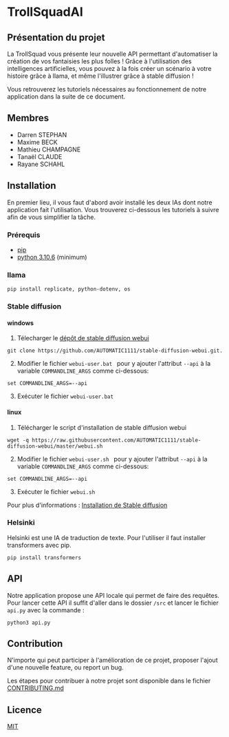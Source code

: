 #  TrollSquadAI

## Présentation du projet

La TrollSquad vous présente leur nouvelle API permettant d'automatiser la création de vos fantaisies les plus folles ! Grâce à l'utilisation des intelligences artificielles, vous pouvez à la fois créer un scénario à votre histoire grâce à llama, et même l'illustrer grâce à stable diffusion !

Vous retrouverez les tutoriels nécessaires au fonctionnement de notre application dans la suite de ce document.

## Membres

- Darren STEPHAN
- Maxime BECK
- Mathieu CHAMPAGNE
- Tanaël CLAUDE
- Rayane SCHAHL

## Installation
En premier lieu, il vous faut d'abord avoir installé les deux IAs dont notre application fait l'utilisation. 
Vous trouverez ci-dessous les tutoriels à suivre afin de vous simplifier la tâche.
### Prérequis

 - [pip](https://pip.pypa.io/en/stable/installation/)
 - [python 3.10.6](https://www.python.org/downloads/release/python-3106/) (minimum)

### llama
```
pip install replicate, python-dotenv, os
```

### Stable diffusion

#### windows
1. Télecharger le [dépôt de stable diffusion webui](https://github.com/AUTOMATIC1111/stable-diffusion-webui#installation-and-running)
```
git clone https://github.com/AUTOMATIC1111/stable-diffusion-webui.git.
```
2. Modifier le fichier ```webui-user.bat ``` pour y ajouter l'attribut ```--api``` à la variable ```COMMANDLINE_ARGS``` comme ci-dessous:
``` 
set COMMANDLINE_ARGS=--api
```
3. Exécuter le fichier `webui-user.bat`


#### linux

1. Télécharger le script d'installation de stable diffusion webui
```
wget -q https://raw.githubusercontent.com/AUTOMATIC1111/stable-diffusion-webui/master/webui.sh
```
2. Modifier le fichier ```webui-user.sh ``` pour y ajouter l'attribut ```--api``` à la variable `COMMANDLINE_ARGS` comme ci-dessous:
``` 
set COMMANDLINE_ARGS=--api
```
3. Exécuter le fichier ```webui.sh```

Pour plus d'informations : [Installation de Stable diffusion](https://github.com/AUTOMATIC1111/stable-diffusion-webui#installation-and-running)

### Helsinki

Helsinki est une IA de traduction de texte. Pour l'utiliser il faut installer transformers avec pip.
``` 
pip install transformers
```

## API

Notre application propose une API locale qui permet de faire des requêtes.
Pour lancer cette API il suffit d'aller dans le dossier `/src` et lancer le fichier `api.py` avec la commande :
```
python3 api.py
```

## Contribution

N'importe qui peut participer à l'amélioration de ce projet, proposer l'ajout d'une nouvelle feature, ou report un bug.

Les étapes pour contribuer à notre projet sont disponible dans le fichier [CONTRIBUTING.md]("https://github.com/La-trollsquad/llm/blob/main/CONTRIBUTING.md")

## Licence

[MIT](https://github.com/La-trollsquad/llm/blob/main/LICENSE)
